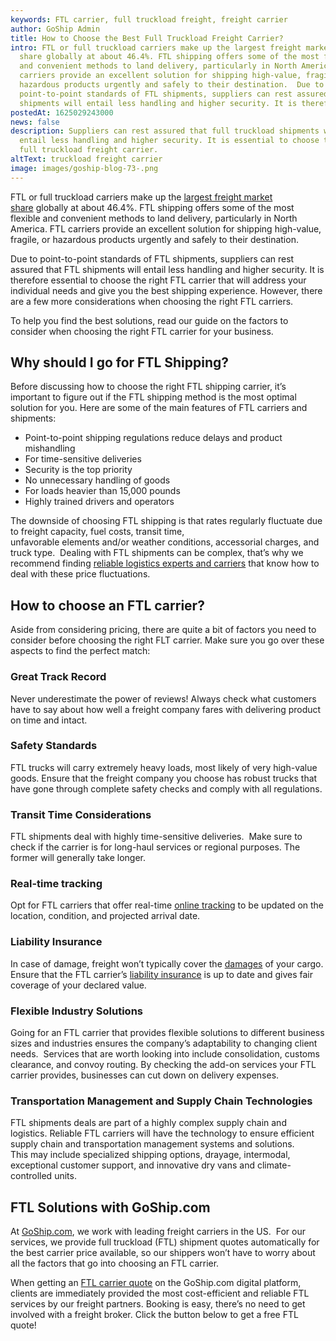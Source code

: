 ```yaml
---
keywords: FTL carrier, full truckload freight, freight carrier
author: GoShip Admin
title: How to Choose the Best Full Truckload Freight Carrier?
intro: FTL or full truckload carriers make up the largest freight market
  share globally at about 46.4%. FTL shipping offers some of the most flexible
  and convenient methods to land delivery, particularly in North America. FTL
  carriers provide an excellent solution for shipping high-value, fragile, or
  hazardous products urgently and safely to their destination.  Due to
  point-to-point standards of FTL shipments, suppliers can rest assured that FTL
  shipments will entail less handling and higher security. It is theref
postedAt: 1625029243000
news: false
description: Suppliers can rest assured that full truckload shipments will
  entail less handling and higher security. It is essential to choose the best
  full truckload freight carrier.
altText: truckload freight carrier
image: images/goship-blog-73-.png
---
```

FTL or full truckload carriers make up the [largest freight market share](https://tai-software.com/the-complete-guide-to-ftl-freight/) globally at about 46.4%. FTL shipping offers some of the most flexible and convenient methods to land delivery, particularly in North America. FTL carriers provide an excellent solution for shipping high-value, fragile, or hazardous products urgently and safely to their destination.  

Due to point-to-point standards of FTL shipments, suppliers can rest assured that FTL shipments will entail less handling and higher security. It is therefore essential to choose the right FTL carrier that will address your individual needs and give you the best shipping experience. However, there are a few more considerations when choosing the right FTL carriers. 

To help you find the best solutions, read our guide on the factors to consider when choosing the right FTL carrier for your business. 

## Why should I go for FTL Shipping? 

Before discussing how to choose the right FTL shipping carrier, it’s important to figure out if the FTL shipping method is the most optimal solution for you. Here are some of the main features of FTL carriers and shipments: 

* Point-to-point shipping regulations reduce delays and product mishandling 
* For time-sensitive deliveries 
* Security is the top priority 
* No unnecessary handling of goods 
* For loads heavier than 15,000 pounds 
* Highly trained drivers and operators 

The downside of choosing FTL shipping is that rates regularly fluctuate due to freight capacity, fuel costs, transit time, unfavorable elements and/or weather conditions, accessorial charges, and truck type.  Dealing with FTL shipments can be complex, that’s why we recommend finding [reliable logistics experts and carriers](https://www.goship.com/) that know how to deal with these price fluctuations.

## How to choose an FTL carrier? 

Aside from considering pricing, there are quite a bit of factors you need to consider before choosing the right FLT carrier. Make sure you go over these aspects to find the perfect match:  

### Great Track Record 

Never underestimate the power of reviews! Always check what customers have to say about how well a freight company fares with delivering product on time and intact. 

### Safety Standards 

FTL trucks will carry extremely heavy loads, most likely of very high-value goods. Ensure that the freight company you choose has robust trucks that have gone through complete safety checks and comply with all regulations. 

### Transit Time Considerations 

FTL shipments deal with highly time-sensitive deliveries.  Make sure to check if the carrier is for long-haul services or regional purposes. The former will generally take longer. 

### Real-time tracking 

Opt for FTL carriers that offer real-time [online tracking](https://www.goship.com/blog/3-reasons-shipment-tracking-matters/) to be updated on the location, condition, and projected arrival date. 

### Liability Insurance 

In case of damage, freight won’t typically cover the [damages](https://www.goship.com/blog/freight-damage-how-to-file-a-freight-claim/) of your cargo. Ensure that the FTL carrier’s [liability insurance](https://www.goship.com/blog/freight-liability-vs-freight-insurance/) is up to date and gives fair coverage of your declared value. 

### Flexible Industry Solutions 

Going for an FTL carrier that provides flexible solutions to different business sizes and industries ensures the company’s adaptability to changing client needs.  Services that are worth looking into include consolidation, customs clearance, and convoy routing. By checking the add-on services your FTL carrier provides, businesses can cut down on delivery expenses. 

### Transportation Management and Supply Chain Technologies 

FTL shipments deals are part of a highly complex supply chain and logistics. Reliable FTL carriers will have the technology to ensure efficient supply chain and transportation management systems and solutions.  This may include specialized shipping options, drayage, intermodal, exceptional customer support, and innovative dry vans and climate-controlled units. 

## FTL Solutions with GoShip.com 

At [GoShip.com](https://www.goship.com/), we work with leading freight carriers in the US.  For our services, we provide full truckload (FTL) shipment quotes automatically for the best carrier price available, so our shippers won’t have to worry about all the factors that go into choosing an FTL carrier.   

When getting an [FTL carrier quote](https://www.goship.com/shipping-services/truckload-freight-shipping/) on the GoShip.com digital platform, clients are immediately provided the most cost-efficient and reliable FTL services by our freight partners. Booking is easy, there’s no need to get involved with a freight broker. Click the button below to get a free FTL quote!